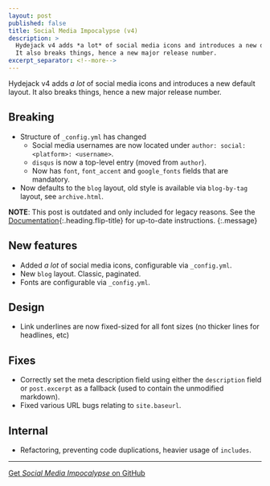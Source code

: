 ```yaml
---
layout: post
published: false
title: Social Media Impocalypse (v4)
description: >
  Hydejack v4 adds *a lot* of social media icons and introduces a new default layout.
  It also breaks things, hence a new major release number.
excerpt_separator: <!--more-->
---
```


Hydejack v4 adds *a lot* of social media icons and introduces a new default layout.
It also breaks things, hence a new major release number.

## Breaking
* Structure of `_config.yml` has changed
  * Social media usernames are now located under `author: social: <platform>: <username>`.
  * `disqus` is now a top-level entry (moved from `author`).
  * Now has `font`, `font_accent` and `google_fonts` fields that are mandatory.
* Now defaults to the `blog` layout, old style is available via `blog-by-tag` layout, see `archive.html`.

<!--more-->

**NOTE**: This post is outdated and only included for legacy reasons.
See the [Documentation][docs]{:.heading.flip-title} for up-to-date instructions.
{:.message}

## New features
* Added *a lot* of social media icons, configurable via `_config.yml`.
* New `blog` layout. Classic, paginated.
* Fonts are configurable via `_config.yml`.

## Design
* Link underlines are now fixed-sized for all font sizes (no thicker lines for headlines, etc)

## Fixes
* Correctly set the meta description field using either the `description` field or `post.excerpt` as a fallback (used
  to contain the unmodified markdown).
* Fixed various URL bugs relating to `site.baseurl`.

## Internal
* Refactoring, preventing code duplications, heavier usage of `includes`.

***

[Get *Social Media Impocalypse* on GitHub](https://github.com/qwtel/hydejack/releases)


[docs]: ../../docs/README.md
